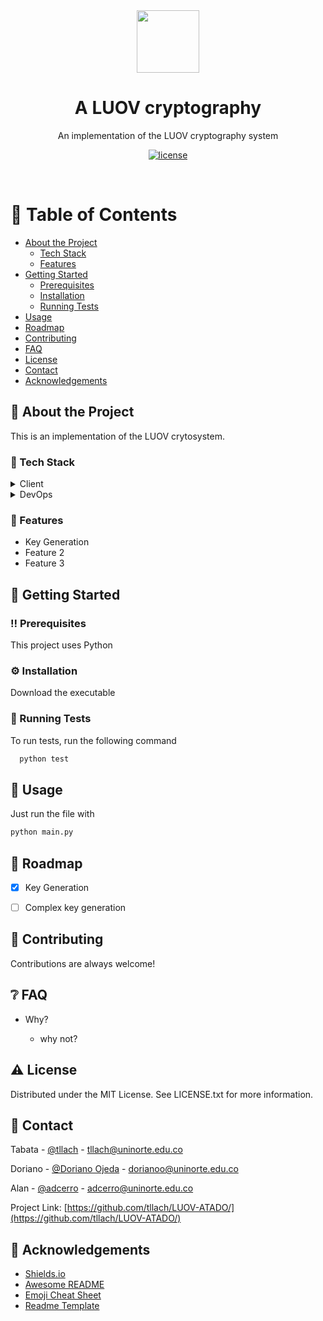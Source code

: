 <div align="center">
  <img src="https://giphy.com/embed/fo4SEMvL8vdd2v2ffp.gif" width="100">
  <!--- via GIPHY -->
  <h1>A LUOV cryptography</h1>
  
  <p>
    An implementation of the LUOV cryptography system 
  </p>
  
  
<!-- Badges -->
<p>
  <a href="https://github.com/tllach/LUOV-ATADO/blob/main/LICENSE">
    <img src="https://img.shields.io/github/license/tllach/LUOV-ATADO" alt="license" />
  </a>
</p>
</div>

<br />

<!-- Table of Contents -->
# :notebook_with_decorative_cover: Table of Contents

- [About the Project](#star2-about-the-project)
  * [Tech Stack](#space_invader-tech-stack)
  * [Features](#dart-features)
- [Getting Started](#toolbox-getting-started)
  * [Prerequisites](#bangbang-prerequisites)
  * [Installation](#gear-installation)
  * [Running Tests](#test_tube-running-tests)
- [Usage](#eyes-usage)
- [Roadmap](#compass-roadmap)
- [Contributing](#wave-contributing)
- [FAQ](#grey_question-faq)
- [License](#warning-license)
- [Contact](#handshake-contact)
- [Acknowledgements](#gem-acknowledgements)

  

<!-- About the Project -->
## :star2: About the Project
This is an implementation of the LUOV crytosystem.

<!-- TechStack -->
### :space_invader: Tech Stack

<details>
  <summary>Client</summary>
  <ul>
    <li><a href="https://www.python.org/">Python</a></li>
  </ul>
</details>
  
<details>
<summary>DevOps</summary>
  <ul>
    <li><a href="https://www.python.org/">Python</a></li>
  </ul>
</details>

<!-- Features -->
### :dart: Features

- Key Generation
- Feature 2
- Feature 3

<!-- Getting Started -->
## 	:toolbox: Getting Started

<!-- Prerequisites -->
### :bangbang: Prerequisites

This project uses Python

<!-- Installation -->
### :gear: Installation

Download the executable
   
<!-- Running Tests -->
### :test_tube: Running Tests

To run tests, run the following command

```bash
  python test
```

<!-- Usage -->
## :eyes: Usage

Just run the file with


```python
python main.py
```

<!-- Roadmap -->
## :compass: Roadmap

* [x] Key Generation
* [ ] Complex key generation


<!-- Contributing -->
## :wave: Contributing

Contributions are always welcome!

<!-- FAQ -->
## :grey_question: FAQ

- Why?
  
  + why not?

<!-- License -->
## :warning: License

Distributed under the MIT License. See LICENSE.txt for more information.


<!-- Contact -->
## :handshake: Contact

Tabata - [@tllach](https://github.com/tllach) - tllach@uninorte.edu.co

Doriano - [@Doriano Ojeda](https://github.com/DorianoOjeda) - dorianoo@uninorte.edu.co

Alan - [@adcerro](https://github.com/adcerro) - adcerro@uninorte.edu.co

Project Link: [https://github.com/tllach/LUOV-ATADO/](https://github.com/tllach/LUOV-ATADO/)


<!-- Acknowledgments -->
## :gem: Acknowledgements

 - [Shields.io](https://shields.io/)
 - [Awesome README](https://github.com/matiassingers/awesome-readme)
 - [Emoji Cheat Sheet](https://github.com/ikatyang/emoji-cheat-sheet/blob/master/README.md#travel--places)
 - [Readme Template](https://github.com/othneildrew/Best-README-Template)
